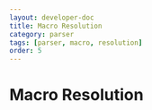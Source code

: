 ```yaml
---
layout: developer-doc
title: Macro Resolution
category: parser
tags: [parser, macro, resolution]
order: 5
---
```


# Macro Resolution

<!-- MarkdownTOC levels="2,3" autolink="true" -->

<!-- /MarkdownTOC -->
